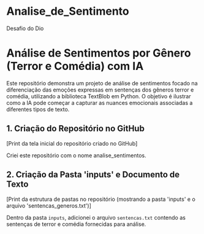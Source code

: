 # Analise_de_Sentimento
Desafio do Dio


# Análise de Sentimentos por Gênero (Terror e Comédia) com IA

Este repositório demonstra um projeto de análise de sentimentos focado na diferenciação das emoções expressas em sentenças dos gêneros terror e comédia, utilizando a biblioteca TextBlob em Python. O objetivo é ilustrar como a IA pode começar a capturar as nuances emocionais associadas a diferentes tipos de texto.

## 1. Criação do Repositório no GitHub

[Print da tela inicial do repositório criado no GitHub]

Criei este repositório com o nome analise_sentimentos.

## 2. Criação da Pasta 'inputs' e Documento de Texto

[Print da estrutura de pastas no repositório (mostrando a pasta 'inputs' e o arquivo 'sentencas_generos.txt')]

Dentro da pasta `inputs`, adicionei o arquivo `sentencas.txt` contendo as sentenças de terror e comédia fornecidas para análise.
